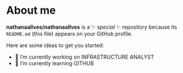 # About me 


**nathanaallves/nathanaallves** is a ✨ _special_ ✨ repository because its `README.md` (this file) appears on your GitHub profile.

Here are some ideas to get you started:

- 🔭 I’m currently working on INFRASTRUCTURE ANALYST
- 🌱 I’m currently learning GITHUB
  


